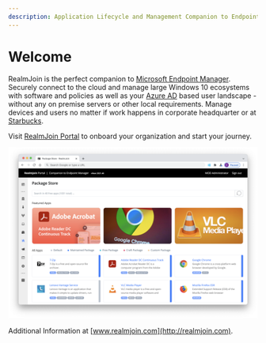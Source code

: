 ```yaml
---
description: Application Lifecycle and Management Companion to Endpoint Manager
---
```


# Welcome

RealmJoin is the perfect companion to [Microsoft Endpoint Manager](https://www.microsoft.com/en-us/security/business/microsoft-endpoint-manager). Securely connect to the cloud and manage large Windows 10 ecosystems with software and policies as well as your [Azure AD](https://azure.microsoft.com/en-us/services/active-directory/) based user landscape - without any on premise servers or other local requirements. Manage devices and users no matter if work happens in corporate headquarter or at [Starbucks](https://www.starbucks.com).

Visit [RealmJoin Portal](https://portal.realmjoin.com) to onboard your organization and start your journey.

![](.gitbook/assets/rjvnext-appstore.png)

Additional Information at [www.realmjoin.com](http://realmjoin.com).
